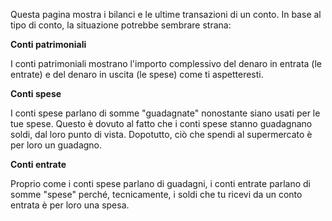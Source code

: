 Questa pagina mostra i bilanci e le ultime transazioni di un conto. In base al tipo di conto, la situazione potrebbe sembrare strana:

**Conti patrimoniali**

I conti patrimoniali mostrano l'importo complessivo del denaro in entrata (le entrate) e del denaro in uscita (le spese) come ti aspetteresti.

**Conti spese**

I conti spese parlano di somme "guadagnate" nonostante siano usati per le tue spese. Questo è dovuto al fatto che i conti spese stanno guadagnano soldi, dal loro punto di vista. Dopotutto, ciò che spendi al supermercato è per loro un guadagno.

**Conti entrate**

Proprio come i conti spese parlano di guadagni, i conti entrate parlano di somme "spese" perché, tecnicamente, i soldi che tu ricevi da un conto entrata è per loro una spesa.